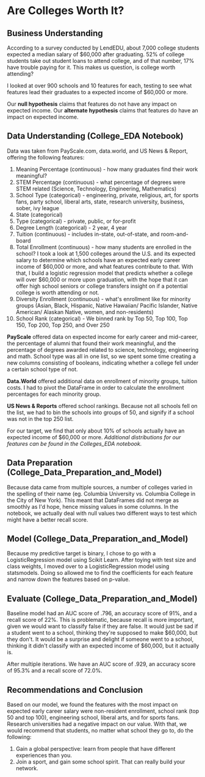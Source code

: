 # Are Colleges Worth It?

## Business Understanding  
According to a survey conducted by LendEDU, about 7,000 college students expected a median salary of $60,000 after graduating. 52% of college students take out student loans to attend college, and of that number, 17% have trouble paying for it. This makes us question, is college worth attending? 

I looked at over 900 schools and 10 features for each, testing to see what features lead their graduates to a expected income of $60,000 or more. 

Our <b>null hypothesis</b> claims that features do not have any impact on expected income. 
Our <b>alternate hypothesis</b> claims that features do have an impact on expected income. 

## Data Understanding (College_EDA Notebook) 
Data was taken from PayScale.com, data.world, and US News & Report, offering the following features: 

1. Meaning Percentage (continuous) - how many graduates find their work meaningful?
2. STEM Percentage (continuous) - what percentage of degrees were STEM related (Science, Technology, Engineering, Mathematics) 
3. School Type (categorical) - engineering, private, religious, art, for sports fans, party school, liberal arts, state, research university, business, sober, ivy league
4. State (categorical) 
5. Type (categorical) - private, public, or for-profit 
6. Degree Length (categorical) - 2 year, 4 year 
7. Tuition (continuous) - includes in-state, out-of-state, and room-and-board
8. Total Enrollment (continuous) - how many students are enrolled in the school?
I took a look at 1,500 colleges around the U.S. and its expected salary to determine which schools have an expected early career income of $60,000 or more, and what features contribute to that. With that, I build a logistic regression model that predicts whether a college will over $60,000 or more upon graduation, with the hope that it can offer high school seniors or college transfers insight on if a potential college is worth attending or not. 
9. Diversity Enrollment (continuous) - what's enrollment like for minority groups (Asian, Black, Hispanic, Native Hawaiian/ Pacific Islander, Native American/ Alaskan Native, women, and non-residents) 
10. School Rank (categorical) - We binned rank by Top 50, Top 100, Top 150, Top 200, Top 250, and Over 250

<b>PayScale</b> offered data on expected income for early career and mid-career, the percentage of alumni that found their work meaningful, and the percentage of degrees awarded related to science, technology, engineering and math. School type was all in one list, so we spent some time creating a new columns consisting of booleans, indicating whether a college fell under a certain school type of not. 

<b>Data.World</b> offered additional data on enrollment of minority groups, tuition costs. I had to pivot the DataFrame in order to calculate the enrollment percentages for each minority group. 

<b>US News & Reports</b> offered school rankings. Because not all schools fell on the list, we had to bin the schools into groups of 50, and signify if a school was not in the top 250 list. 

For our target, we find that only about 10% of schools actually have an expected income of $60,000 or more. <i>Additional distributions for our features can be found in the Colleges_EDA notebook.</i>

## Data Preparation (College_Data_Preparation_and_Model) 
Because data came from multiple sources, a number of colleges varied in the spelling of their name (eg. Columbia University vs. Columbia College in the City of New York). This meant that DataFrames did not merge as smoothly as I'd hope, hence missing values in some columns. In the notebook, we actually deal with null values two different ways to test which might have a better recall score. 

## Model (College_Data_Preparation_and_Model) 
Because my predictive target is binary, I chose to go with a LogisticRegression model using Scikit Learn. After toying with test size and class weights, I moved over to a LogisticRegression model using statsmodels. Doing so allowed me to find the coefficients for each feature and narrow down the features based on p-value. 

## Evaluate (College_Data_Preparation_and_Model) 
Baseline model had an AUC score of .796, an accuracy score of 91%, and a recall score of 22%. This is problematic, because recall is more important, given we would want to classify false if they are false. It would just be sad if a student went to a school, thinking they're supposed to make $60,000, but they don't. It would be a surprise and delight if someone went to  a school, thinking it didn't classify with an expected income of $60,000, but it actually is. 

After multiple iterations. We have an AUC score of .929, an accuracy score of 95.3% and a recall score of 72.0%. 

## Recommendations and Conclusion 
Based on our model, we found the features with the most impact on expected early career salary were non-resident enrollment, school rank (top 50 and top 100), engineering school, liberal arts, and for sports fans. Research universities had a negative impact on our value. With that, we would recommend that students, no matter what school they go to, do the following: 
1. Gain a global perspective: learn from people that have different experiences than you. 
2. Join a sport, and gain some school spirit. That can really build your network. 
